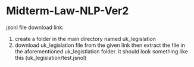 # Midterm-Law-NLP-Ver2

jsonl file download link:
1. create a folder in the main directory named uk_legislation
2. download uk_legislation file from the given link then extract the file in the aforementioned uk_legistlation folder. it should look something like this (uk_legislation/test.jsnol)

